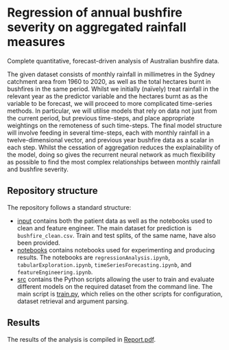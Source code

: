 # Regression of annual bushfire severity on aggregated rainfall measures
Complete quantitative, forecast-driven analysis of Australian bushfire data.

The given dataset consists of monthly rainfall in millimetres in the Sydney catchment area from 1960 to 2020, as well as the total hectares burnt in bushfires in the same period. Whilst we initially (naïvely) treat rainfall in the relevant year as the predictor variable and the hectares burnt as as the variable to be forecast, we will proceed to more complicated time-series methods. In particular, we will utilise models that rely on data not just from the current period, but previous time-steps, and place appropriate weightings on the remoteness of such time-steps. The final model structure will involve feeding in several time-steps, each with monthly rainfall in a twelve-dimensional vector, and previous year bushfire data as a scalar in each step. Whilst the cessation of aggregation reduces the explainability of the model, doing so gives the recurrent neural network as much flexibility as possible to find the most complex relationships between monthly rainfall and bushfire severity.

## Repository structure
The repository follows a standard structure:
* [input](https://github.com/charlieoneill11/bushfireanalysis/tree/main/input) contains both the patient data as well as the notebooks used to clean and feature engineer. The main dataset for prediction is `bushfire_clean.csv`. Train and test splits, of the same name, have also been provided.
* [notebooks](https://github.com/charlieoneill11/bushfireanalysis/tree/main/notebooks) contains notebooks used for experimenting and producing results. The notebooks are `regressionAnalysis.ipynb`, `tabularExploration.ipynb`, `timeSeriesForecasting.ipynb`, and `featureEngineering.ipynb`.
* [src](https://github.com/charlieoneill11/diabeticretinopathy/tree/main/src) contains the Python scripts allowing the user to train and evaluate different models on the required dataset from the command line. The main script is [train.py](https://github.com/charlieoneill11/diabeticretinopathy/blob/main/src/train.py), which relies on the other scripts for configuration, dataset retrieval and argument parsing.

## Results
The results of the analysis is compiled in [Report.pdf](https://github.com/charlieoneill11/bushfireanalysis/blob/main/Report.pdf).
